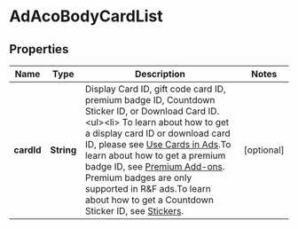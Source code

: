 # AdAcoBodyCardList

## Properties
Name | Type | Description | Notes
------------ | ------------- | ------------- | -------------
**cardId** | **String** | Display Card ID, gift code card ID, premium badge ID, Countdown Sticker ID, or Download Card ID.&lt;ul&gt;&lt;li&gt; To learn about how to get a display card ID or download card ID, please see [Use Cards in Ads](https://ads.tiktok.com/marketing_api/docs?id&#x3D;1738963975941122).To learn about how to get a premium badge ID, see [Premium Add-ons](https://ads.tiktok.com/marketing_api/docs?id&#x3D;1749019676181505). Premium badges are only supported in R&amp;F ads.To learn about how to get a Countdown Sticker ID, see [Stickers](https://ads.tiktok.com/marketing_api/docs?id&#x3D;1749019667506177). |  [optional]
